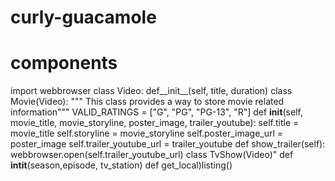 # curly-guacamole
# components

import webbrowser
class Video:
    def__init__(self, title, duration)
class Movie(Video):
    """ This class provides a way to store movie related information"""
    VALID_RATINGS = ["G", "PG", "PG-13", "R"]
    def __init__(self, movie_title, movie_storyline, poster_image, trailer_youtube):
        self.title = movie_title
        self.storyline = movie_storyline
        self.poster_image_url = poster_image
        self.trailer_youtube_url = trailer_youtube
def show_trailer(self):
        webbrowser.open(self.trailer_youtube_url)
class TvShow(Video)"
    def __intit__(season,episode, tv_station)
    def get_local)listing()
